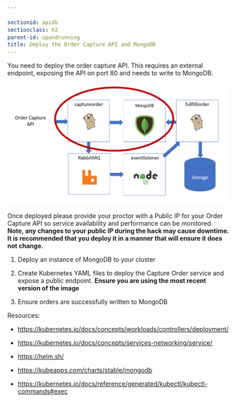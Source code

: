 ```yaml
---

sectionid: apidb
sectionclass: h2
parent-id: upandrunning
title: Deploy the Order Capture API and MongoDB
---
```


You need to deploy the order capture API. This requires an external endpoint, exposing the API on port 80 and
needs to write to MongoDB.

![](media/51744cdc31c555b1d76c71f5e2693471.png)

Once deployed please provide your proctor with a Public IP for your Order Capture API so service availability and performance can be monitored.
**Note, any changes to your public IP during the hack may cause downtime. It is recommended that you deploy it
in a manner that will ensure it does not change.**

1.  Deploy an instance of MongoDB to your cluster

2.  Create Kubernetes YAML files to deploy the Capture Order service and expose a public endpoint. **Ensure you are using the most recent version of the image**

3.  Ensure orders are successfully written to MongoDB

Resources:

-   <https://kubernetes.io/docs/concepts/workloads/controllers/deployment/>

-   <https://kubernetes.io/docs/concepts/services-networking/service/>

-   <https://helm.sh/>

-   <https://kubeapps.com/charts/stable/mongodb>

-   <https://kubernetes.io/docs/reference/generated/kubectl/kubectl-commands#exec>
